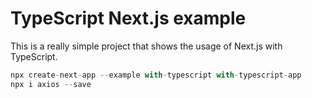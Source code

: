 # TypeScript Next.js example

This is a really simple project that shows the usage of Next.js with TypeScript.

```js
npx create-next-app --example with-typescript with-typescript-app
npx i axios --save
```